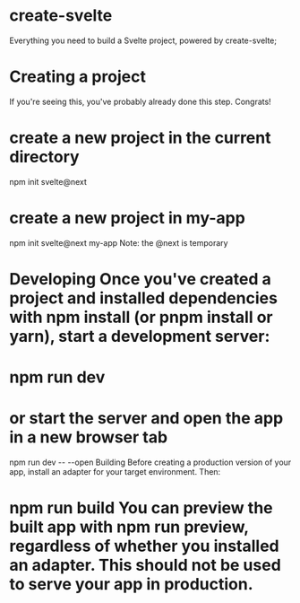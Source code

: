 # create-svelte
Everything you need to build a Svelte project, powered by create-svelte;

# Creating a project
If you're seeing this, you've probably already done this step. Congrats!

# create a new project in the current directory
npm init svelte@next

# create a new project in my-app
npm init svelte@next my-app Note: the @next is temporary

# Developing Once you've created a project and installed dependencies with npm install (or pnpm install or yarn), start a development server:

# npm run dev

# or start the server and open the app in a new browser tab
npm run dev -- --open Building Before creating a production version of your app, install an adapter for your target environment. Then:

# npm run build You can preview the built app with npm run preview, regardless of whether you installed an adapter. This should not be used to serve your app in production.
